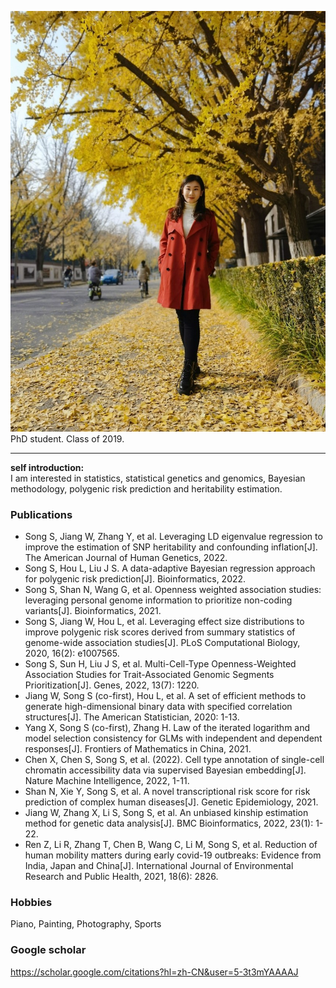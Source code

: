 ![Shuang Song](https://raw.githubusercontent.com/houlresearch/Tests/main/songshuang.jpg)
PhD student. Class of 2019.
***
**self introduction:**  
I am interested in statistics, statistical genetics and genomics, Bayesian methodology, polygenic risk prediction and heritability estimation.  
### Publications
+ Song S, Jiang W, Zhang Y, et al. Leveraging LD eigenvalue regression to improve the estimation of SNP heritability and confounding inflation[J]. The American Journal of Human Genetics, 2022.  
+ Song S, Hou L, Liu J S. A data-adaptive Bayesian regression approach for polygenic risk prediction[J]. Bioinformatics, 2022.  
+ Song S, Shan N, Wang G, et al. Openness weighted association studies: leveraging personal genome information to prioritize non-coding variants[J]. Bioinformatics, 2021.  
+ Song S, Jiang W, Hou L, et al. Leveraging effect size distributions to improve polygenic risk scores derived from summary statistics of genome-wide association studies[J]. PLoS Computational Biology, 2020, 16(2): e1007565.  
+ Song S, Sun H, Liu J S, et al. Multi-Cell-Type Openness-Weighted Association Studies for Trait-Associated Genomic Segments Prioritization[J]. Genes, 2022, 13(7): 1220.  
+ Jiang W, Song S (co-first), Hou L, et al. A set of efficient methods to generate high-dimensional binary data with specified correlation structures[J]. The American Statistician, 2020: 1-13.  
+ Yang X, Song S (co-first), Zhang H. Law of the iterated logarithm and model selection consistency for GLMs with independent and dependent responses[J]. Frontiers of Mathematics in China, 2021.  
+ Chen X, Chen S, Song S, et al. (2022). Cell type annotation of single-cell chromatin accessibility data via supervised Bayesian embedding[J]. Nature Machine Intelligence, 2022, 1-11.  
+ Shan N, Xie Y, Song S, et al. A novel transcriptional risk score for risk prediction of complex human diseases[J]. Genetic Epidemiology, 2021.  
+ Jiang W, Zhang X, Li S, Song S, et al. An unbiased kinship estimation method for genetic data analysis[J]. BMC Bioinformatics, 2022, 23(1): 1-22.  
+ Ren Z, Li R, Zhang T, Chen B, Wang C, Li M, Song S, et al. Reduction of human mobility matters during early covid-19 outbreaks: Evidence from India, Japan and China[J]. International Journal of Environmental Research and Public Health, 2021, 18(6): 2826.  
### Hobbies
Piano, Painting, Photography, Sports  
### Google scholar  
<https://scholar.google.com/citations?hl=zh-CN&user=5-3t3mYAAAAJ>
